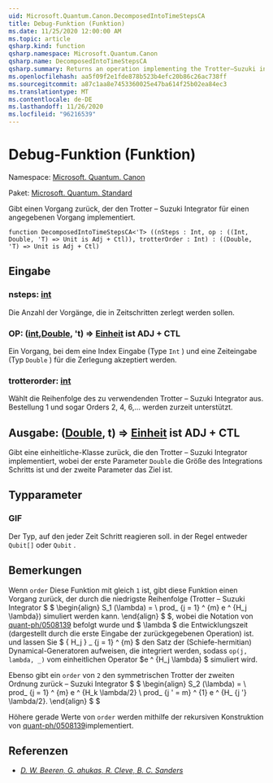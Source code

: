 ```yaml
---
uid: Microsoft.Quantum.Canon.DecomposedIntoTimeStepsCA
title: Debug-Funktion (Funktion)
ms.date: 11/25/2020 12:00:00 AM
ms.topic: article
qsharp.kind: function
qsharp.namespace: Microsoft.Quantum.Canon
qsharp.name: DecomposedIntoTimeStepsCA
qsharp.summary: Returns an operation implementing the Trotter–Suzuki integrator for a given operation.
ms.openlocfilehash: aa5f09f2e1fde878b523b4efc20b86c26ac738ff
ms.sourcegitcommit: a87c1aa8e7453360025e47ba614f25b02ea84ec3
ms.translationtype: MT
ms.contentlocale: de-DE
ms.lasthandoff: 11/26/2020
ms.locfileid: "96216539"
---
```

# <a name="decomposedintotimestepsca-function"></a>Debug-Funktion (Funktion)

Namespace: [Microsoft. Quantum. Canon](xref:Microsoft.Quantum.Canon)

Paket: [Microsoft. Quantum. Standard](https://nuget.org/packages/Microsoft.Quantum.Standard)


Gibt einen Vorgang zurück, der den Trotter – Suzuki Integrator für einen angegebenen Vorgang implementiert.

```qsharp
function DecomposedIntoTimeStepsCA<'T> ((nSteps : Int, op : ((Int, Double, 'T) => Unit is Adj + Ctl)), trotterOrder : Int) : ((Double, 'T) => Unit is Adj + Ctl)
```


## <a name="input"></a>Eingabe

### <a name="nsteps--int"></a>nsteps: [int](xref:microsoft.quantum.lang-ref.int)

Die Anzahl der Vorgänge, die in Zeitschritten zerlegt werden sollen.


### <a name="op--intdoublet--unit--is-adj--ctl"></a>OP: ([int](xref:microsoft.quantum.lang-ref.int),[Double](xref:microsoft.quantum.lang-ref.double), 't) => [Einheit](xref:microsoft.quantum.lang-ref.unit)  ist ADJ + CTL

Ein Vorgang, bei dem eine Index Eingabe (Type `Int` ) und eine Zeiteingabe (Typ `Double` ) für die Zerlegung akzeptiert werden.


### <a name="trotterorder--int"></a>trotterorder: [int](xref:microsoft.quantum.lang-ref.int)

Wählt die Reihenfolge des zu verwendenden Trotter – Suzuki Integrator aus.
Bestellung 1 und sogar Orders 2, 4, 6,... werden zurzeit unterstützt.



## <a name="output--doublet--unit--is-adj--ctl"></a>Ausgabe: ([Double](xref:microsoft.quantum.lang-ref.double), t) => [Einheit](xref:microsoft.quantum.lang-ref.unit)  ist ADJ + CTL

Gibt eine einheitliche-Klasse zurück, die den Trotter – Suzuki Integrator implementiert, wobei der erste Parameter `Double` die Größe des Integrations Schritts ist und der zweite Parameter das Ziel ist.

## <a name="type-parameters"></a>Typparameter

### <a name="t"></a>GIF

Der Typ, auf den jeder Zeit Schritt reagieren soll. in der Regel entweder `Qubit[]` oder `Qubit` .

## <a name="remarks"></a>Bemerkungen

Wenn `order` Diese Funktion mit gleich `1` ist, gibt diese Funktion einen Vorgang zurück, der durch die niedrigste Reihenfolge (Trotter – Suzuki Integrator $ $ \begin{align} S_1 (\lambda) = \ prod_ {j = 1} ^ {m} e ^ {H_j \lambda}) simuliert werden kann. \end{align} $ $, wobei die Notation von [quant-ph/0508139](https://arxiv.org/abs/quant-ph/0508139) befolgt wurde und $ \lambda $ die Entwicklungszeit (dargestellt durch die erste Eingabe der zurückgegebenen Operation) ist. und lassen Sie $ \{ H_j \} _ {j = 1} ^ {m} $ den Satz der (Schiefe-hermitian) Dynamical-Generatoren aufweisen, die integriert werden, sodass `op(j, lambda, _)` vom einheitlichen Operator $e ^ {H_j \lambda} $ simuliert wird.

Ebenso gibt ein `order` von `2` den symmetrischen Trotter der zweiten Ordnung zurück – Suzuki Integrator $ $ \begin{align} S_2 (\lambda) = \ prod_ {j = 1} ^ {m} e ^ {H_k \lambda/2} \ prod_ {j ' = m} ^ {1} e ^ {H_ {j '} \lambda/2}.
\end{align} $ $

Höhere gerade Werte von `order` werden mithilfe der rekursiven Konstruktion von [quant-ph/0508139](https://arxiv.org/abs/quant-ph/0508139)implementiert.

## <a name="references"></a>Referenzen

- [*D. W. Beeren, G. ahukas, R. Cleve, B. C. Sanders*](https://arxiv.org/abs/quant-ph/0508139)